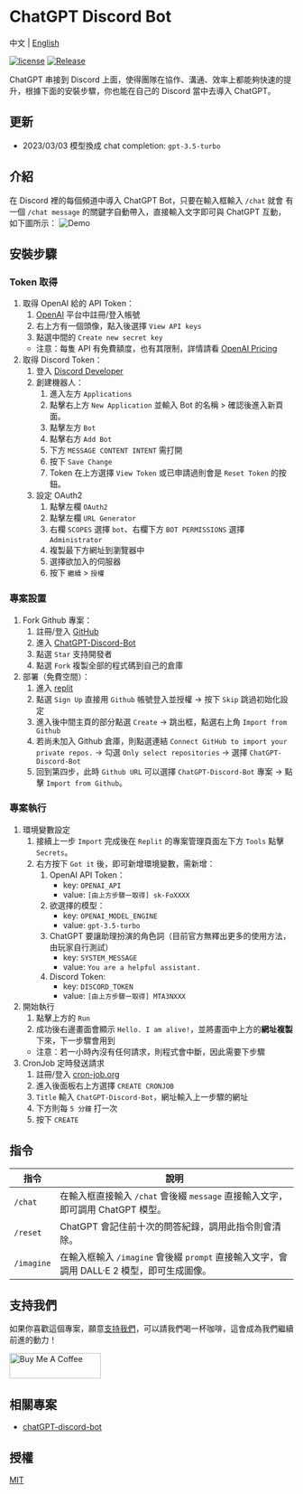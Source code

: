 # ChatGPT Discord Bot

中文 | [English](README.en.md)

[![license](https://img.shields.io/pypi/l/ansicolortags.svg)](LICENSE) [![Release](https://img.shields.io/github/v/release/TheExplainthis/ChatGPT-Discord-Bot)](https://github.com/TheExplainthis/ChatGPT-Discord-Bot/releases/)


ChatGPT 串接到 Discord 上面，使得團隊在協作、溝通、效率上都能夠快速的提升，根據下面的安裝步驟，你也能在自己的 Discord 當中去導入 ChatGPT。

## 更新
- 2023/03/03 模型換成 chat completion: `gpt-3.5-turbo`


## 介紹
在 Discord 裡的每個頻道中導入 ChatGPT Bot，只要在輸入框輸入 `/chat` 就會 有一個 `/chat message` 的關鍵字自動帶入，直接輸入文字即可與 ChatGPT 互動，如下圖所示：
![Demo](https://github.com/TheExplainthis/ChatGPT-Discord-Bot/blob/main/demo/chatgpt-discord-bot.gif)


## 安裝步驟
### Token 取得
1. 取得 OpenAI 給的 API Token：
    1. [OpenAI](https://beta.openai.com/) 平台中註冊/登入帳號
    2. 右上方有一個頭像，點入後選擇 `View API keys`
    3. 點選中間的 `Create new secret key`
    - 注意：每隻 API 有免費額度，也有其限制，詳情請看 [OpenAI Pricing](https://openai.com/api/pricing/)
2. 取得 Discord Token：
    1. 登入 [Discord Developer](https://discord.com/developers/applications)
    2. 創建機器人：
        1. 進入左方 `Applications`
        2. 點擊右上方 `New Application` 並輸入 Bot 的名稱 > 確認後進入新頁面。
        3. 點擊左方 `Bot`
        4. 點擊右方 `Add Bot`
        5. 下方 `MESSAGE CONTENT INTENT` 需打開 
        6. 按下 `Save Change`
        7. Token 在上方選擇 `View Token` 或已申請過則會是 `Reset Token` 的按鈕。
    3. 設定 OAuth2
        1. 點擊左欄 `OAuth2`
        2. 點擊左欄 `URL Generator`
        3. 右欄 `SCOPES` 選擇 `bot`、右欄下方 `BOT PERMISSIONS` 選擇 `Administrator`
        4. 複製最下方網址到瀏覽器中
        5. 選擇欲加入的伺服器
        6. 按下 `繼續` > `授權`

### 專案設置
1. Fork Github 專案：
    1. 註冊/登入 [GitHub](https://github.com/)
    2. 進入 [ChatGPT-Discord-Bot](https://github.com/TheExplainthis/ChatGPT-Discord-Bot)
    3. 點選 `Star` 支持開發者
    4. 點選 `Fork` 複製全部的程式碼到自己的倉庫
2. 部署（免費空間）：
    1. 進入 [replit](https://replit.com/)
    2. 點選 `Sign Up` 直接用 `Github` 帳號登入並授權 -> 按下 `Skip` 跳過初始化設定
    3. 進入後中間主頁的部分點選 `Create` -> 跳出框，點選右上角 `Import from Github`
    4. 若尚未加入 Github 倉庫，則點選連結 `Connect GitHub to import your private repos.` -> 勾選 `Only select repositories` -> 選擇 `ChatGPT-Discord-Bot`
    5. 回到第四步，此時 `Github URL` 可以選擇 `ChatGPT-Discord-Bot` 專案 -> 點擊 `Import from Github`。

### 專案執行
1. 環境變數設定
    1. 接續上一步 `Import` 完成後在 `Replit` 的專案管理頁面左下方 `Tools` 點擊 `Secrets`。
    2. 右方按下 `Got it` 後，即可新增環境變數，需新增：
        1. OpenAI API Token：
            - key: `OPENAI_API`
            - value: `[由上方步驟一取得] sk-FoXXXX`
        2. 欲選擇的模型：
            - key: `OPENAI_MODEL_ENGINE`
            - value: `gpt-3.5-turbo`  
        3. ChatGPT 要讓助理扮演的角色詞（目前官方無釋出更多的使用方法，由玩家自行測試）
            - key: `SYSTEM_MESSAGE`
            - value: `You are a helpful assistant.`
        4. Discord Token:
            - key: `DISCORD_TOKEN`
            - value: `[由上方步驟一取得] MTA3NXXX`
2. 開始執行
    1. 點擊上方的 `Run`
    2. 成功後右邊畫面會顯示 `Hello. I am alive!`，並將畫面中上方的**網址複製**下來，下一步驟會用到
    - 注意：若一小時內沒有任何請求，則程式會中斷，因此需要下步驟
3. CronJob 定時發送請求
    1. 註冊/登入 [cron-job.org](https://cron-job.org/en/)
    2. 進入後面板右上方選擇 `CREATE CRONJOB`
    3. `Title` 輸入 `ChatGPT-Discord-Bot`，網址輸入上一步驟的網址
    4. 下方則每 `5 分鐘` 打一次
    5. 按下 `CREATE`


## 指令
| 指令 | 說明 |
| --- | ----- |
| `/chat` | 在輸入框直接輸入 `/chat` 會後綴 `message` 直接輸入文字，即可調用 ChatGPT 模型。|
| `/reset` | ChatGPT 會記住前十次的問答紀錄，調用此指令則會清除。|
| `/imagine` | 在輸入框輸入 `/imagine` 會後綴 `prompt` 直接輸入文字，會調用 DALL·E 2 模型，即可生成圖像。|


## 支持我們
如果你喜歡這個專案，願意[支持我們](https://www.buymeacoffee.com/explainthis)，可以請我們喝一杯咖啡，這會成為我們繼續前進的動力！

[<a href="https://www.buymeacoffee.com/explainthis" target="_blank"><img src="https://cdn.buymeacoffee.com/buttons/v2/default-yellow.png" height="45px" width="162px" alt="Buy Me A Coffee"></a>](https://www.buymeacoffee.com/explainthis)


## 相關專案
- [chatGPT-discord-bot](https://github.com/Zero6992/chatGPT-discord-bot)

## 授權
[MIT](LICENSE)

